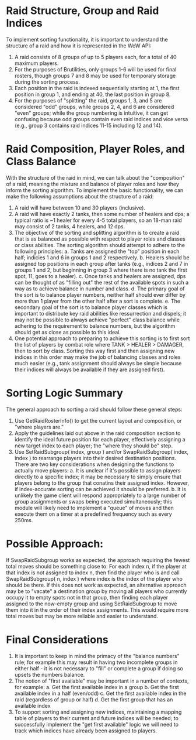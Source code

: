 # Raid Structure, Group and Raid Indices
To implement sorting functionality, it is important to understand the structure of a raid and
how it is represented in the WoW API:
1. A raid consists of 8 groups of up to 5 players each, for a total of 40 maximum players.
2. For the purposes of Brutilities, only groups 1-6 will be used for final rosters, though groups
   7 and 8 may be used for temporary storage during the sorting process.
3. Each position in the raid is indexed sequentially starting at 1, the first position in group 1,
   and ending at 40, the last position in group 8.
4. For the purposes of "splitting" the raid, groups 1, 3, and 5 are considered "odd" groups, while
   groups 2, 4, and 6 are considered "even" groups; while the group numbering is intuitive, it can
   get confusing because odd groups contain even raid indices and vice versa (e.g., group 3 contains
   raid indices 11-15 including 12 and 14).

# Raid Composition, Player Roles, and Class Balance
With the structure of the raid in mind, we can talk about the "composition" of a raid, meaning the
mixture and balance of player roles and how they inform the sorting algorithm. To implement the basic
functionality, we can make the following assumptions about the structure of a raid:
1. A raid will have between 10 and 30 players (inclusive).
2. A raid will have exactly 2 tanks, then some number of healers and dps; a typical ratio is ~1 healer
   for every 4-5 total players, so an 18-man raid may consist of 2 tanks, 4 healers, and 12 dps.
3. The objective of the sorting and splitting algorithm is to create a raid that is as balanced as
   possible with respect to player roles and classes or class abilities. The sorting algorithm should
   attempt to adhere to the following principles:
   a. Tanks are assigned the "top" position in each half; indicies 1 and 6 in groups 1 and 2 respectively.
   b. Healers should be assigned top positions in each group after tanks (e.g., indices 2 and 7 in
      groups 1 and 2, but beginning in group 3 where there is no tank the first spot, 11, goes to
      a healer).
   c. Once tanks and healers are assigned, dps can be thought of as "filling out" the rest of the
      available spots in such a way as to achieve balance in number and class.
   d. The primary goal of the sort is to balance player numbers, neither half should ever differ
      by more than 1 player from the other half after a sort is complete.
   e. The secondary goal of the sort is to balance player classes which is important to distribute
      key raid abilities like ressurrection and dispels; it may not be possible to always achieve
      "perfect" class balance while adhering to the requirement to balance numbers, but the algorithm
      should get as close as possible to this ideal.
4. One potential approach to preparing to achieve this sorting is to first sort the list of players
   by combat role where TANK > HEALER > DAMAGER, then to sort by class. Sorting this way first and
   then assigning new indices in this order may make the job of balancing classes and roles much
   easier (e.g., tank assignment should always be simple because their indices will always be available
   if they are assigned first).
   
# Sorting Logic Summary
The general approach to sorting a raid should follow these general steps:
1. Use GetRaidRosterInfo() to get the current layout and composition, or "where players are."
2. Apply the guidelines laid out above in the raid composition section to identify the ideal
   future position for each player, effectively assigning a new target index to each player; the
   "where they should be" step.
3. Use SetRaidSubgroup( index, group ) and/or SwapRaidSubgroup( index, index ) to rearrange players
   into their desired destination positions. There are two key considerations when designing the
functions to actually move players:
   a. It is unclear if it's possible to assign players directly to a specific index; it may be
      necessary to simply ensure that players belong to the group that conatins their assigned
      index. However, if index-accurate sorting can be achieved it should be preferred.
   b. It is unlikely the game client will respond appropriately to a large number of group assignments
      or swaps being executed simultaneously; this module will likely need to implement a "queue"
      of moves and then execute them on a timer at a predefined frequency such as every 250ms.

# Possible Approach:
If SwapRaidSubgroup works as expected, the approach requiring the fewest total moves should be something
close to:
For each index n, if the player at that index is not assigned to index n, then find the player who is
and call SwapRaidSubgroup( n, index ) where index is the index of the player who should be there.
If this does not work as expected, an alternative approach may be to "vacate" a destination group by
moving all players who currently occupy it to empty spots not in that group, then finding each player
assigned to the now-empty group and using SetRaidSubgroup to move them into it in the order of their
index assignments. This would require more total moves but may be more reliable and easier to understand.

# Final Considerations
1. It is important to keep in mind the primacy of the "balance numbers" rule; for example this may
   result in having two incomplete groups in either half - it is not necessary to "fill" or complete
   a group if doing so upsets the numbers balance.
2. The notion of "first available" may be important in a number of contexts, for example:
   a. Get the first available index in a group
   b. Get the first available index in a half (even/odd)
   c. Get the first available index in the raid (regardless of group or half)
   d. Get the first group that has an available index
3. To support sorting and assigning new indices, maintaining a mapping table of players to their
   current and future indices will be needed; to successfully implement the "get first available"
   logic we will need to track which indices have already been assigned to players.
